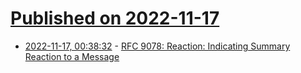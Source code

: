 # [Published on 2022-11-17](index.md)

* [2022-11-17, 00:38:32](https://lobste.rs/s/qxw857/rfc_9078_reaction_indicating_summary) - [RFC 9078: Reaction: Indicating Summary Reaction to a Message](https://datatracker.ietf.org/doc/rfc9078/)
